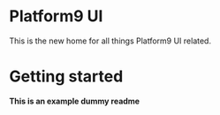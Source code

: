 # Platform9 UI

This is the new home for all things Platform9 UI related.

# Getting started

**This is an example dummy readme**
